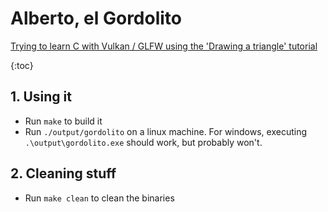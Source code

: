 # Alberto, el Gordolito
[Trying to learn C with Vulkan / GLFW using the 'Drawing a triangle' tutorial](https://vulkan-tutorial.com/Drawing_a_triangle/Setup/Base_code)


{:toc}

## 1. Using it

- Run `make` to build it
- Run `./output/gordolito` on a linux machine. For windows, executing `.\output\gordolito.exe` should work, but probably won't.

## 2. Cleaning stuff

- Run `make clean` to clean the binaries
